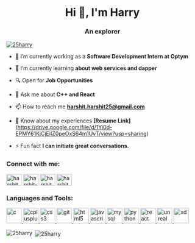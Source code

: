 <h1 align="center">Hi 👋, I'm Harry</h1>
<h3 align="center">An explorer</h3>

<p align="left"> <a href="https://github.com/ryo-ma/github-profile-trophy"><img src="https://github-profile-trophy.vercel.app/?username=25harry" alt="25harry" /></a> </p>

- 🔭 I’m currently working as a **Software Development Intern at Optym**

- 🌱 I’m currently learning **about web services and dapper**

- 🔍 Open for **Job Opportunities**

- 💬 Ask me about **C++ and React**

- 📫 How to reach me **harshit.harshit25@gmail.com**

- 📄 Know about my experiences **[Resume Link]**(https://drive.google.com/file/d/1Yi0d-EPMY61KjCjEiIZ0peOxS64m1UvT/view?usp=sharing)

- ⚡ Fun fact **I can initiate great conversations.**

<h3 align="left">Connect with me:</h3>
<p align="left">
<a href="https://twitter.com/harshit07247228" target="blank"><img align="center" src="https://cdn.jsdelivr.net/npm/simple-icons@3.0.1/icons/twitter.svg" alt="harshit07247228" height="30" width="40" /></a>
<a href="https://linkedin.com/in/harshit-singh-273646150" target="blank"><img align="center" src="https://cdn.jsdelivr.net/npm/simple-icons@3.0.1/icons/linkedin.svg" alt="harshit-singh-273646150" height="30" width="40" /></a>
<a href="https://instagram.com/harshit__25" target="blank"><img align="center" src="https://cdn.jsdelivr.net/npm/simple-icons@3.0.1/icons/instagram.svg" alt="harshit__25" height="30" width="40" /></a>
<a href="https://auth.geeksforgeeks.org/user/harshitsingh15" target="blank"><img align="center" src="https://cdn.jsdelivr.net/npm/simple-icons@3.0.1/icons/geeksforgeeks.svg" alt="harshitsingh15" height="30" width="40" /></a>
</p>

<h3 align="left">Languages and Tools:</h3>
<p align="left"> <a href="https://www.cprogramming.com/" target="_blank"> <img src="https://devicons.github.io/devicon/devicon.git/icons/c/c-original.svg" alt="c" width="40" height="40"/> </a> <a href="https://www.w3schools.com/cpp/" target="_blank"> <img src="https://devicons.github.io/devicon/devicon.git/icons/cplusplus/cplusplus-original.svg" alt="cplusplus" width="40" height="40"/> </a> <a href="https://www.w3schools.com/css/" target="_blank"> <img src="https://devicons.github.io/devicon/devicon.git/icons/css3/css3-original-wordmark.svg" alt="css3" width="40" height="40"/> </a> <a href="https://git-scm.com/" target="_blank"> <img src="https://www.vectorlogo.zone/logos/git-scm/git-scm-icon.svg" alt="git" width="40" height="40"/> </a> <a href="https://www.w3.org/html/" target="_blank"> <img src="https://devicons.github.io/devicon/devicon.git/icons/html5/html5-original-wordmark.svg" alt="html5" width="40" height="40"/> </a> <a href="https://developer.mozilla.org/en-US/docs/Web/JavaScript" target="_blank"> <img src="https://devicons.github.io/devicon/devicon.git/icons/javascript/javascript-original.svg" alt="javascript" width="40" height="40"/> </a> <a href="https://www.mysql.com/" target="_blank"> <img src="https://devicons.github.io/devicon/devicon.git/icons/mysql/mysql-original-wordmark.svg" alt="mysql" width="40" height="40"/> </a> <a href="https://www.python.org" target="_blank"> <img src="https://devicons.github.io/devicon/devicon.git/icons/python/python-original.svg" alt="python" width="40" height="40"/> </a> <a href="https://reactjs.org/" target="_blank"> <img src="https://devicons.github.io/devicon/devicon.git/icons/react/react-original-wordmark.svg" alt="react" width="40" height="40"/> </a> <a href="https://unrealengine.com/" target="_blank"> <img src="https://raw.githubusercontent.com/kenangundogan/fontisto/036b7eca71aab1bef8e6a0518f7329f13ed62f6b/icons/svg/brand/unreal-engine.svg" alt="unreal" width="40" height="40"/> </a>  <a href="https://www.adobe.com/products/xd.html" target="_blank"> <img src="https://cdn.worldvectorlogo.com/logos/adobe-xd.svg" alt="xd" width="40" height="40"/> </a> </p>

<p><img align="left" src="https://github-readme-stats.vercel.app/api/top-langs?username=25harry&show_icons=true&locale=en&layout=compact" alt="25harry" /></p>

<p>&nbsp;<img align="center" src="https://github-readme-stats.vercel.app/api?username=25harry&show_icons=true&locale=en" alt="25harry" /></p>

